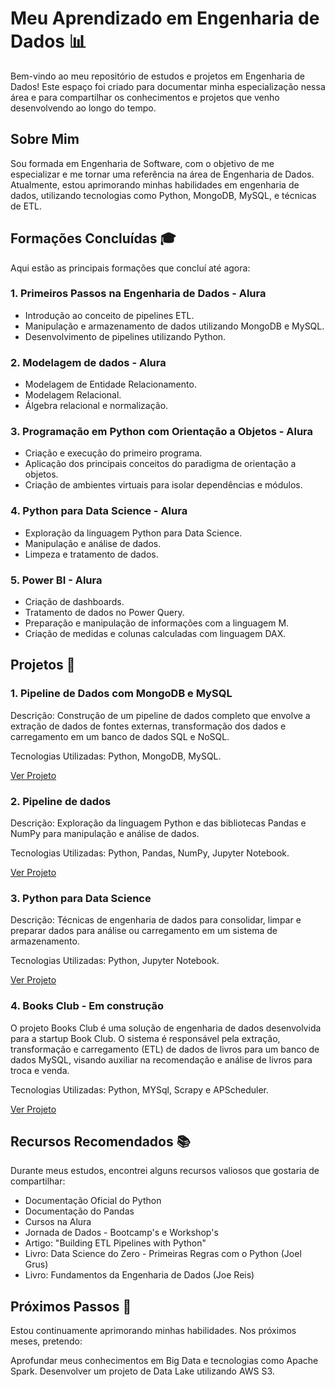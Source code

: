 # Meu Aprendizado em Engenharia de Dados 📊
Bem-vindo ao meu repositório de estudos e projetos em Engenharia de Dados! Este espaço foi criado para documentar minha especialização nessa área e para compartilhar os conhecimentos e projetos que venho desenvolvendo ao longo do tempo.

## Sobre Mim
Sou formada em Engenharia de Software, com o objetivo de me especializar e me tornar uma referência na área de Engenharia de Dados. Atualmente, estou aprimorando minhas habilidades em engenharia de dados, utilizando tecnologias como Python, MongoDB, MySQL, e técnicas de ETL.

## Formações Concluídas 🎓
Aqui estão as principais formações que concluí até agora:

### 1. Primeiros Passos na Engenharia de Dados - Alura
<ul>
  <li>Introdução ao conceito de pipelines ETL.</li>
  <li>Manipulação e armazenamento de dados utilizando MongoDB e MySQL.</li>
  <li>Desenvolvimento de pipelines utilizando Python.</li>
</ul>

### 2. Modelagem de dados - Alura
<ul>
  <li>Modelagem de Entidade Relacionamento.</li>
  <li>Modelagem Relacional.</li>
  <li>Álgebra relacional e normalização.</li>
</ul>

### 3. Programação em Python com Orientação a Objetos - Alura
<ul>
  <li>Criação e execução do primeiro programa.</li>
  <li>Aplicação dos principais conceitos do paradigma de orientação a objetos. </li>
  <li>Criação de ambientes virtuais para isolar dependências e módulos. </li>
</ul>

### 4. Python para Data Science - Alura
<ul>
  <li>Exploração da linguagem Python para Data Science.</li>
  <li>Manipulação e análise de dados.</li>
  <li>Limpeza e tratamento de dados.</li>
</ul>

### 5. Power BI - Alura
<ul>
  <li>Criação de dashboards.</li>
  <li>Tratamento de dados no Power Query. </li>
  <li>Preparação e manipulação de informações com a linguagem  M. </li>
  <li>Criação de medidas e colunas calculadas com linguagem DAX. </li>
</ul>

## Projetos 🚀
### 1. Pipeline de Dados com MongoDB e MySQL
   
<p>Descrição: Construção de um pipeline de dados completo que envolve a extração de dados de fontes externas, transformação dos dados e carregamento em um banco de dados SQL e NoSQL.</p>
<p>Tecnologias Utilizadas: Python, MongoDB, MySQL.</p>

[Ver Projeto](https://github.com/Mariana-Batista/Pipeline_MongoDB_SQL)

### 2. Pipeline de dados
   
<p>Descrição: Exploração da linguagem Python e das bibliotecas Pandas e NumPy para manipulação e análise de dados.</p>
<p>Tecnologias Utilizadas: Python, Pandas, NumPy, Jupyter Notebook.</p>

[Ver Projeto](https://github.com/Mariana-Batista/pipeline_dados_OO)

### 3. Python para Data Science
   
<p>Descrição: Técnicas de engenharia de dados para consolidar, limpar e preparar dados para análise ou carregamento em um sistema de armazenamento.</p>
<p>Tecnologias Utilizadas: Python, Jupyter Notebook.</p>

[Ver Projeto](https://github.com/Mariana-Batista/notebooks_python)

### 4. Books Club - Em construção
   
<p> O projeto Books Club é uma solução de engenharia de dados desenvolvida para a startup Book Club. O sistema é responsável pela extração, transformação e carregamento (ETL) de dados de livros para um banco de dados MySQL, visando auxiliar na recomendação e análise de livros para troca e venda.</p>
<p>Tecnologias Utilizadas: Python, MYSql, Scrapy e  APScheduler.</p>

[Ver Projeto](https://github.com/Mariana-Batista/Book_Club)

## Recursos Recomendados 📚
Durante meus estudos, encontrei alguns recursos valiosos que gostaria de compartilhar:

<ul>
  <li>Documentação Oficial do Python</li>
  <li>Documentação do Pandas</li>
  <li>Cursos na Alura</li>
  <li>Jornada de Dados - Bootcamp's e Workshop's</li>
  <li>Artigo: "Building ETL Pipelines with Python"</li>
  <li>Livro: Data Science do Zero - Primeiras Regras com o Python (Joel Grus) </li>
  <li>Livro: Fundamentos da Engenharia de Dados (Joe Reis) </li>
</ul>

## Próximos Passos 🚧
Estou continuamente aprimorando minhas habilidades. Nos próximos meses, pretendo:

Aprofundar meus conhecimentos em Big Data e tecnologias como Apache Spark.
Desenvolver um projeto de Data Lake utilizando AWS S3.
